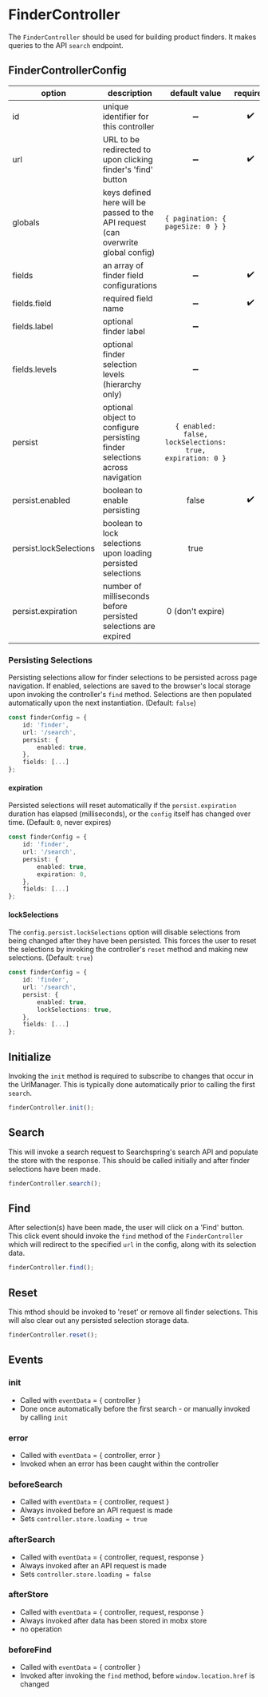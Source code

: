 # FinderController

The `FinderController` should be used for building product finders. It makes queries to the API `search` endpoint.


## FinderControllerConfig

| option | description | default value | required | 
|---|---|:---:|:---:|
| id | unique identifier for this controller | ➖ | ✔️ |
| url | URL to be redirected to upon clicking finder's 'find' button | ➖ | ✔️ |
| globals | keys defined here will be passed to the API request (can overwrite global config)| ```{ pagination: { pageSize: 0 } }``` |   |
| fields | an array of finder field configurations | ➖ | ✔️ |
| fields.field | required field name | ➖ | ✔️ |
| fields.label | optional finder label | ➖ |   |
| fields.levels | optional finder selection levels (hierarchy only) | ➖ |   |
| persist | optional object to configure persisting finder selections across navigation | ```{ enabled: false, lockSelections: true, expiration: 0 }``` |   |
| persist.enabled | boolean to enable persisting | false | ✔️ |
| persist.lockSelections | boolean to lock selections upon loading persisted selections | true |   |
| persist.expiration | number of milliseconds before persisted selections are expired | 0 (don't expire) |   |


### Persisting Selections
Persisting selections allow for finder selections to be persisted across page navigation. If enabled, selections are saved to the browser's local storage upon invoking the controller's `find` method. Selections are then populated automatically upon the next instantiation. (Default: `false`)

```typescript
const finderConfig = {
	id: 'finder',
	url: '/search',
	persist: {
		enabled: true,
	},
	fields: [...]
};
```

#### expiration
Persisted selections will reset automatically if the `persist.expiration` duration has elapsed (milliseconds), or the `config` itself has changed over time. (Default: `0`, never expires)

```typescript
const finderConfig = {
	id: 'finder',
	url: '/search',
	persist: {
		enabled: true,
		expiration: 0,
	},
	fields: [...]
};
```

#### lockSelections
The `config.persist.lockSelections` option will disable selections from being changed after they have been persisted. This forces the user to reset the selections by invoking the controller's `reset` method and making new selections. (Default: `true`)

```typescript
const finderConfig = {
	id: 'finder',
	url: '/search',
	persist: {
		enabled: true,
		lockSelections: true,
	},
	fields: [...]
};
```


## Initialize
Invoking the `init` method is required to subscribe to changes that occur in the UrlManager. This is typically done automatically prior to calling the first `search`.

```typescript
finderController.init();
```

## Search
This will invoke a search request to Searchspring's search API and populate the store with the response. This should be called initially and after finder selections have been made.

```typescript
finderController.search();
```

## Find
After selection(s) have been made, the user will click on a 'Find' button. This click event should invoke the `find` method of the `FinderController` which will redirect to the specified `url` in the config, along with its selection data.

```typescript
finderController.find();
```

## Reset
This mthod should be invoked to 'reset' or remove all finder selections. This will also clear out any persisted selection storage data.

```typescript
finderController.reset();
```

## Events
### init
- Called with `eventData` = { controller }
- Done once automatically before the first search - or manually invoked by calling `init`

### error
- Called with `eventData` = { controller, error }
- Invoked when an error has been caught within the controller

### beforeSearch
- Called with `eventData` = { controller, request }
- Always invoked before an API request is made 
- Sets `controller.store.loading = true`

### afterSearch
- Called with `eventData` = { controller, request, response }
- Always invoked after an API request is made 
- Sets `controller.store.loading = false`

### afterStore
- Called with `eventData` = { controller, request, response }
- Always invoked after data has been stored in mobx store
- no operation

###  beforeFind
- Called with `eventData` = { controller }
- Invoked after invoking the `find` method, before `window.location.href` is changed
